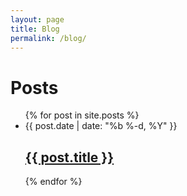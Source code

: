 ```yaml
---
layout: page
title: Blog
permalink: /blog/
---
```


<h1 class="page-heading">Posts</h1>

<ul class="post-list">
{% for post in site.posts %}
<li>
<span class="post-meta">{{ post.date | date: "%b %-d, %Y" }}</span>

<h2>
<a class="post-link" href="{{ post.url | prepend: site.baseurl }}">{{ post.title }}</a>
</h2>
</li>
{% endfor %}
</ul>
